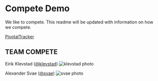 # Compete Demo

We like to compete. This readme will be updated with information on how we compete.

[PivotalTracker](https://www.pivotaltracker.com/s/projects/1193858)

## TEAM COMPETE

Eirik Klevstad ([@klevstad](https://github.com/klevstad))
![klevstad photo](https://avatars0.githubusercontent.com/u/3766000?v=2&s=120)

Alexander Svae ([@svae](https://github.com/svae))
![svae photo](https://avatars2.githubusercontent.com/u/2511323?v=2&s=120)

